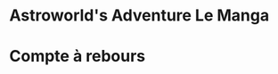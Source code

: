 # Astroworld's Adventure Le Manga
<!DOCTYPE html>
<html lang="fr">
<head>
  <meta charset="UTF-8">
  <title>Compte à rebours</title>
  <link rel="stylesheet" href="styles.css">
</head>
<body>

<div class="countdown">
  <h1>Compte à rebours</h1>
  <div id="timer">
    <span id="days"></span>
    <span id="hours"></span>
    <span id="minutes"></span>
    <span id="seconds"></span>
  </div>
</div>

<script src="script.js"></script>
</body>
</html>
